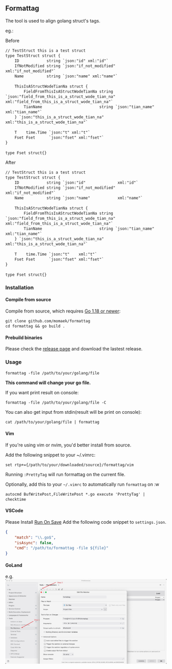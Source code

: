 ## Formattag

The tool is used to align golang struct's tags.

eg.:

Before
```golang
// TestStruct this is a test struct
type TestStruct struct {
	ID            string `json:"id" xml:"id"`
	IfNotModified string `json:"if_not_modified" xml:"if_not_modified"`
	Name          string `json:"name" xml:"name"`

	ThisIsAStructWodeTianNa struct {
		FieldFromThisIsAStructWodeTianNa string `json:"field_from_this_is_a_struct_wode_tian_na" xml:"field_from_this_is_a_struct_wode_tian_na"`
		TianName                         string `json:"tian_name" xml:"tian_name"`
	} `json:"this_is_a_struct_wode_tian_na" xml:"this_is_a_struct_wode_tian_na"`

	T    time.Time `json:"t" xml:"t"`
	Fset Fset      `json:"fset" xml:"fset"`
}

type Fset struct{}

```

After
```golang
// TestStruct this is a test struct
type TestStruct struct {
	ID            string `json:"id"              xml:"id"`
	IfNotModified string `json:"if_not_modified" xml:"if_not_modified"`
	Name          string `json:"name"            xml:"name"`

	ThisIsAStructWodeTianNa struct {
		FieldFromThisIsAStructWodeTianNa string `json:"field_from_this_is_a_struct_wode_tian_na" xml:"field_from_this_is_a_struct_wode_tian_na"`
		TianName                         string `json:"tian_name"                                xml:"tian_name"`
	} `json:"this_is_a_struct_wode_tian_na" xml:"this_is_a_struct_wode_tian_na"`

	T    time.Time `json:"t"    xml:"t"`
	Fset Fset      `json:"fset" xml:"fset"`
}

type Fset struct{}
```

### Installation

####  Compile from source
Compile from source, which requires [Go 1.18 or newer](https://golang.org/doc/install):
```
git clone github.com/momaek/formattag
cd formattag && go build .
```

#### Prebuild binaries
Please check the [release page](https://github.com/momaek/formattag/releases) and download the lastest release.

### Usage

```
formattag -file /path/to/your/golang/file
```

**This command will change your go file.**

If you want print result on console:
```
formattag -file /path/to/your/golang/file -C 
```

You can also get input from stdin(result will be print on console):
```
cat /path/to/your/golang/file | formattag
```

#### Vim
If you're using vim or nvim, you'd better install from source.

Add the following snippet to your ~/.vimrc:
```
set rtp+={/path/to/your/downloaded/source}/formattag/vim
```
Running `:PrettyTag` will run formattag on the current file.

Optionally, add this to your `~/.vimrc` to automatically run `formattag` on :w
```
autocmd BufWritePost,FileWritePost *.go execute 'PrettyTag' | checktime
```

#### VSCode
Please Install [Run On Save](https://marketplace.visualstudio.com/items?itemName=emeraldwalk.RunOnSave)
Add the following code snippet to `settings.json`.
```json
{
    "match": "\\.go$",
    "isAsync": false,
    "cmd": "/path/to/formattag -file ${file}"
}
```

#### GoLand
e.g.
![](images/goland_set.jpg)
